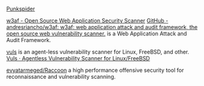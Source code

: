 
[Punkspider](https://punkspider.org/)

[w3af - Open Source Web Application Security Scanner](https://w3af.org)
[GitHub - andresriancho/w3af: w3af: web application attack and audit framework, the open source web vulnerability scanner.](https://github.com/andresriancho/w3af/)
is a Web Application Attack and Audit Framework.

[vuls](https://github.com/future-architect/vuls)
is an agent-less vulnerability scanner for Linux, FreeBSD, and other.
[Vuls · Agentless Vulnerability Scanner for Linux/FreeBSD](https://vuls.io/)

[evyatarmeged/Raccoon](https://github.com/evyatarmeged/Raccoon)
a high performance offensive security tool for reconnaissance and vulnerability scanning.

